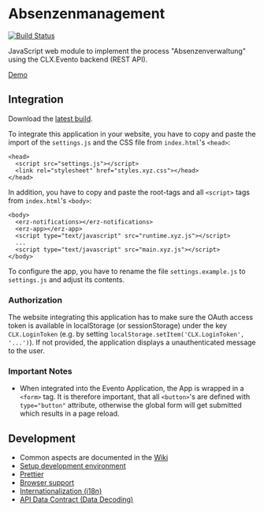 # Absenzenmanagement

[![Build Status](https://travis-ci.org/bkd-mba-fbi/absenzenmanagement.svg?branch=master)](https://travis-ci.org/bkd-mba-fbi/absenzenmanagement)

JavaScript web module to implement the process "Absenzenverwaltung"
using the CLX.Evento backend (REST API).

[Demo](https://bkd-mba-fbi.github.io/absenzenmanagement/app)

## Integration

Download the [latest build](https://bkd-mba-fbi.github.io/absenzenmanagement/absenzenmanagement.zip).

To integrate this application in your website, you have to copy and
paste the import of the `settings.js` and the CSS file from
`index.html`'s `<head>`:

```
<head>
  <script src="settings.js"></script>
  <link rel="stylesheet" href="styles.xyz.css"></head>
</head>
```

In addition, you have to copy and paste the root-tags and all `<script>`
tags from `index.html`'s `<body>`:

```
<body>
  <erz-notifications></erz-notifications>
  <erz-app></erz-app>
  <script type="text/javascript" src="runtime.xyz.js"></script>
  ...
  <script type="text/javascript" src="main.xyz.js"></script>
</body>
```

To configure the app, you have to rename the file
`settings.example.js` to `settings.js` and adjust its contents.

### Authorization

The website integrating this application has to make sure the OAuth
access token is available in localStorage (or sessionStorage) under
the key `CLX.LoginToken` (e.g. by setting
`localStorage.setItem('CLX.LoginToken', '...')`). If not provided, the
application displays a unauthenticated message to the user.

### Important Notes

- When integrated into the Evento Application, the App is wrapped in a
  `<form>` tag. It is therefore important, that all `<button>`'s are
  defined with `type="button"` attribute, otherwise the global form
  will get submitted which results in a page reload.

## Development

- Common aspects are documented in the [Wiki](https://github.com/bkd-mba-fbi/absenzenmanagement/wiki)
- [Setup development environment](doc/setup-dev-environment.md)
- [Prettier](doc/prettier.md)
- [Browser support](doc/browser-support.md)
- [Internationalization (i18n)](doc/i18n.md)
- [API Data Contract (Data Decoding)](doc/io-ts.md)
